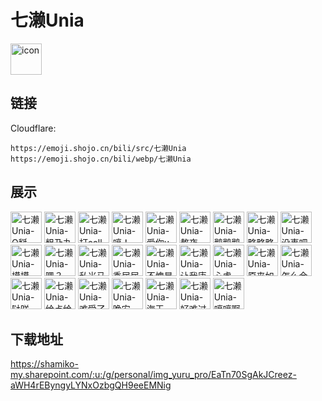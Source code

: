 # 七濑Unia
<img src="https://emoji.shojo.cn/bili/src/七濑Unia/icon.png" width="50" height="50" alt="icon">

## 链接
Cloudflare:
```
https://emoji.shojo.cn/bili/src/七濑Unia
https://emoji.shojo.cn/bili/webp/七濑Unia
```
## 展示
<img src="https://emoji.shojo.cn/bili/src/七濑Unia/七濑Unia-O掰.png" width="50" height="50" alt="七濑Unia-O掰">
<img src="https://emoji.shojo.cn/bili/src/七濑Unia/七濑Unia-粗乃丸.png" width="50" height="50" alt="七濑Unia-粗乃丸">
<img src="https://emoji.shojo.cn/bili/src/七濑Unia/七濑Unia-打call.png" width="50" height="50" alt="七濑Unia-打call">
<img src="https://emoji.shojo.cn/bili/src/七濑Unia/七濑Unia-哼！.png" width="50" height="50" alt="七濑Unia-哼！">
<img src="https://emoji.shojo.cn/bili/src/七濑Unia/七濑Unia-爱你u.png" width="50" height="50" alt="七濑Unia-爱你u">
<img src="https://emoji.shojo.cn/bili/src/七濑Unia/七濑Unia-熬夜.png" width="50" height="50" alt="七濑Unia-熬夜">
<img src="https://emoji.shojo.cn/bili/src/七濑Unia/七濑Unia-鹅鹅鹅.png" width="50" height="50" alt="七濑Unia-鹅鹅鹅">
<img src="https://emoji.shojo.cn/bili/src/七濑Unia/七濑Unia-略略略.png" width="50" height="50" alt="七濑Unia-略略略">
<img src="https://emoji.shojo.cn/bili/src/七濑Unia/七濑Unia-没事吧你.png" width="50" height="50" alt="七濑Unia-没事吧你">
<img src="https://emoji.shojo.cn/bili/src/七濑Unia/七濑Unia-摸摸.png" width="50" height="50" alt="七濑Unia-摸摸">
<img src="https://emoji.shojo.cn/bili/src/七濑Unia/七濑Unia-嗯？.png" width="50" height="50" alt="七濑Unia-嗯？">
<img src="https://emoji.shojo.cn/bili/src/七濑Unia/七濑Unia-私米马赛.png" width="50" height="50" alt="七濑Unia-私米马赛">
<img src="https://emoji.shojo.cn/bili/src/七濑Unia/七濑Unia-委屈屈.png" width="50" height="50" alt="七濑Unia-委屈屈">
<img src="https://emoji.shojo.cn/bili/src/七濑Unia/七濑Unia-不愧是你.png" width="50" height="50" alt="七濑Unia-不愧是你">
<img src="https://emoji.shojo.cn/bili/src/七濑Unia/七濑Unia-让我康康.png" width="50" height="50" alt="七濑Unia-让我康康">
<img src="https://emoji.shojo.cn/bili/src/七濑Unia/七濑Unia-心虚.png" width="50" height="50" alt="七濑Unia-心虚">
<img src="https://emoji.shojo.cn/bili/src/七濑Unia/七濑Unia-原来如此.png" width="50" height="50" alt="七濑Unia-原来如此">
<img src="https://emoji.shojo.cn/bili/src/七濑Unia/七濑Unia-怎么会是.png" width="50" height="50" alt="七濑Unia-怎么会是">
<img src="https://emoji.shojo.cn/bili/src/七濑Unia/七濑Unia-哒咩.png" width="50" height="50" alt="七濑Unia-哒咩">
<img src="https://emoji.shojo.cn/bili/src/七濑Unia/七濑Unia-给点给点.png" width="50" height="50" alt="七濑Unia-给点给点">
<img src="https://emoji.shojo.cn/bili/src/七濑Unia/七濑Unia-难受了.png" width="50" height="50" alt="七濑Unia-难受了">
<img src="https://emoji.shojo.cn/bili/src/七濑Unia/七濑Unia-晚安.png" width="50" height="50" alt="七濑Unia-晚安">
<img src="https://emoji.shojo.cn/bili/src/七濑Unia/七濑Unia-海王.png" width="50" height="50" alt="七濑Unia-海王">
<img src="https://emoji.shojo.cn/bili/src/七濑Unia/七濑Unia-好难过.png" width="50" height="50" alt="七濑Unia-好难过">
<img src="https://emoji.shojo.cn/bili/src/七濑Unia/七濑Unia-哼哼啊啊.png" width="50" height="50" alt="七濑Unia-哼哼啊啊">

## 下载地址

https://shamiko-my.sharepoint.com/:u:/g/personal/img_yuru_pro/EaTn70SgAkJCreez-aWH4rEByngyLYNxOzbgQH9eeEMNig